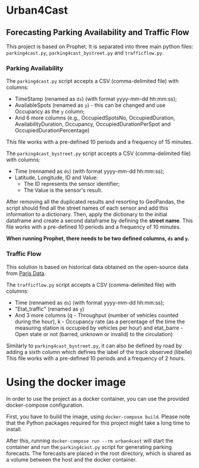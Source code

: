 # Urban4Cast
## Forecasting Parking Availability and Traffic Flow
This project is based on Prophet. It is separated into three main python files: `parking4cast.py`, `parking4cast_bystreet.py` and `trafficflow.py`.

### Parking Availability 

The `parking4cast.py` script accepts a CSV (comma-delimited file) with columns: 
  - TimeStamp (renamed as `ds`) (with format yyyy-mm-dd hh:mm:ss);
  - AvailableSpots (renamed as `y`) - this can be changed and use Occupancy as the `y` column;
  - And 6 more columns (e.g., OccupiedSpotsNo, OccupiedDuration, AvailabilityDuration, Occupancy, OccupiedDurationPerSpot and OccupiedDurationPercentage)

This file works with a pre-defined 10 periods and a frequency of 15 minutes.

The `parking4cast_bystreet.py` script accepts a CSV (comma-delimited file) with columns: 
  - Time (rennamed as `ds`) (with format yyyy-mm-dd hh:mm:ss);
  - Latitude, Longitude, ID and Value:
    - The ID represents the sensor identifier;
    - The Value is the sensor's result.

After removing all the duplicated results and resorting to GeoPandas, the script should find all the street names of each sensor and add this information to a dictionary. Then, apply the dictionary to the initial dataframe and create a second dataframe by defining the **street name**.
This file works with a pre-defined 10 periods and a frequency of 10 minutes.

**When running Prophet, there needs to be two defined columns, `ds` and `y`.**

### Traffic Flow

This solution is based on historical data obtained on the open-source data from [Paris Data](#https://parisdata.opendatasoft.com/explore/dataset/comptages-routiers-permanents/).

The `trafficflow.py` script accepts a CSV (comma-delimited file) with columns: 
  - Time (rennamed as `ds`) (with format yyyy-mm-dd hh:mm:ss);
  - "Etat_traffic" (renamed as `y`)
  - And 3 more columns (q - Throughput (number of vehicles counted during the hour), k - Occupancy rate (as a percentage of the time the measuring station is occupied by vehicles per hour) and etat_barre - Open state or not (barred, unknown or invalid) to the circulation)

Similarly to `parking4cast_bystreet.py`, it can also be defined by road by adding a sixth column which defines the label of the track observed (libelle)
This file works with a pre-defined 10 periods and a frequency of 2 hours.


# Using the docker image

In order to use the project as a docker container, you can use the provided docker-compose configuration.

First, you have to build the image, using `docker-compose build`. Please note that the Python packages required for this project might take a long time to install.

After this, running `docker-compose run --rm urban4cast` will start the container and run the `parking4cast.py` script for generating parking forecasts. The forecasts are placed in the root directory, which is shared as a volume between the host and the docker container.
